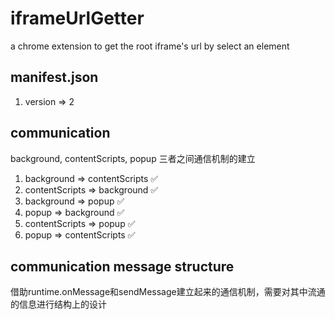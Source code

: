 # iframeUrlGetter
a chrome extension to get the root iframe's url by select an element

## manifest.json
1. version => 2

## communication
background, contentScripts, popup 三者之间通信机制的建立
1. background => contentScripts  ✅
2. contentScripts => background  ✅
3. background => popup  ✅
4. popup => background  ✅
5. contentScripts => popup  ✅
6. popup => contentScripts  ✅

## communication message structure
借助runtime.onMessage和sendMessage建立起来的通信机制，需要对其中流通的信息进行结构上的设计

